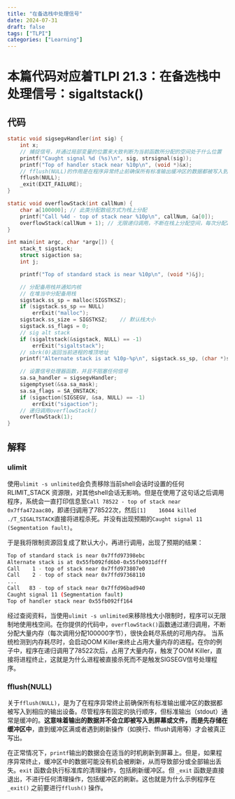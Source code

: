 ```yaml
---
title: "在备选栈中处理信号"
date: 2024-07-31
draft: false
tags: ["TLPI"]
categories: ["Learning"]
---
```

# 本篇代码对应着TLPI 21.3：在备选栈中处理信号：sigaltstack()

## 代码
```c
static void sigsegvHandler(int sig) {
    int x;
    // 捕捉信号，并通过局部变量的位置来大致判断为当前函数所分配的空间处于什么位置
    printf("Caught signal %d (%s)\n", sig, strsignal(sig));
    printf("Top of handler stack near %10p\n", (void *)&x);
    // fflush(NULL)的作用是在程序异常终止前确保所有标准输出缓冲区的数据都被写入到相应的输出设备。
    fflush(NULL);
    _exit(EXIT_FAILURE);
}

static void overflowStack(int callNum) {
    char a[100000]; // 此类分配数组方式为栈上分配
    printf("Call %4d - top of stack near %10p\n", callNum, &a[0]);
    overflowStack(callNum + 1); // 无限递归调用，不断在栈上分配空间，每次分配100000字节以上
}

int main(int argc, char *argv[]) {
    stack_t sigstack;
    struct sigaction sa;
    int j;

    printf("Top of standard stack is near %10p\n", (void *)&j);

    // 分配备用栈并通知内核
    // 在堆当中分配备用栈
    sigstack.ss_sp = malloc(SIGSTKSZ);
    if (sigstack.ss_sp == NULL)
        errExit("malloc");
    sigstack.ss_size = SIGSTKSZ;    // 默认栈大小
    sigstack.ss_flags = 0;
    // sig alt stack
    if (sigaltstack(&sigstack, NULL) == -1)
        errExit("sigaltstack");
    // sbrk(0)返回当前进程的堆顶地址
    printf("Alternate stack is at %10p-%p\n", sigstack.ss_sp, (char *)sbrk(0) - 1);

    // 设置信号处理器函数，并且不阻塞任何信号
    sa.sa_handler = sigsegvHandler;
    sigemptyset(&sa.sa_mask);
    sa.sa_flags = SA_ONSTACK;
    if (sigaction(SIGSEGV, &sa, NULL) == -1)
        errExit("sigaction");
    // 递归调用overflowStack()
    overflowStack(1);
}
```

## 解释
### ulimit
使用`ulimit -s unlimited`会负责移除当前shell会话时设置的任何 RLIMIT_STACK 资源限，对其他shell会话无影响。但是在使用了这句话之后调用程序，系统会一直打印信息至`Call 78522 - top of stack near 0x7ffa472aac80`，即递归调用了78522次，然后`[1]    16044 killed     ./T_SIGALTSTACK`直接将进程杀死。并没有出现预期的`Caught signal 11 (Segmentation fault)`。

于是我将限制资源回复成了默认大小，再进行调用，出现了预期的结果：
```bash
Top of standard stack is near 0x7ffd97398ebc
Alternate stack is at 0x55fb092fd6b0-0x55fb0931dfff
Call    1 - top of stack near 0x7ffd973807e0
Call    2 - top of stack near 0x7ffd97368110
...
Call   83 - top of stack near 0x7ffd96bad940
Caught signal 11 (Segmentation fault)
Top of handler stack near 0x55fb092ff164
```

经过查阅资料，当使用`ulimit -s unlimited`来移除栈大小限制时，程序可以无限制地使用栈空间。在你提供的代码中，`overflowStack()`函数通过递归调用，不断分配大量内存（每次调用分配100000字节），很快会耗尽系统的可用内存。
当系统检测到内存耗尽时，会启动OOM Killer来终止占用大量内存的进程。在你的例子中，程序在递归调用了78522次后，占用了大量内存，触发了OOM Killer，直接将进程终止，这就是为什么进程被直接杀死而不是触发SIGSEGV信号处理程序。

### fflush(NULL)
关于`fflush(NULL)`，是为了在程序异常终止前确保所有标准输出缓冲区的数据都被写入到相应的输出设备。尽管程序有固定的执行顺序，但标准输出（stdout）通常是缓冲的。**这意味着输出的数据并不会立即被写入到屏幕或文件，而是先存储在缓冲区中**，直到缓冲区满或者遇到刷新操作（如换行、fflush调用等）才会被真正写出。

在正常情况下，`printf`输出的数据会在适当的时机刷新到屏幕上。但是，如果程序异常终止，缓冲区中的数据可能没有机会被刷新，从而导致部分或全部输出丢失。`exit` 函数会执行标准库的清理操作，包括刷新缓冲区。但 `_exit` 函数是直接退出，不进行任何清理操作，包括缓冲区的刷新。这也就是为什么示例程序在`_exit()` 之前要进行`fflush()` 操作。
